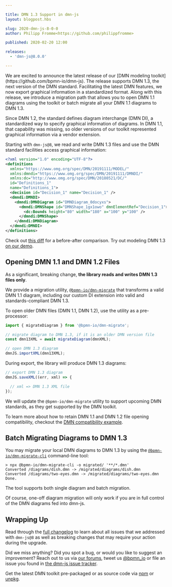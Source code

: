 ```yaml
---

title: DMN 1.3 Support in dmn-js
layout: blogpost.hbs

slug: 2020-dmn-js-8-0-0
author: Philipp Fromme<https://github.com/philippfromme>

published: 2020-02-20 12:00

releases:
  - 'dmn-js@8.0.0'

---
```



<p class="introduction">
  We are excited to announce the latest release of our [DMN modeling toolkit](https://github.com/bpmn-io/dmn-js). The release supports DMN 1.3, the next version of the DMN standard. Facilitating the latest DMN features, we now export graphical information in a standardized format. Along with this release, we introduce a migration path that allows you to open DMN 1.1 diagrams using the toolkit or batch migrate all your DMN 1.1 diagrams to DMN 1.3.
</p>

<!-- continue -->

Since DMN 1.2, the standard defines diagram interchange (DMN DI), a standardized way to specify graphical information of diagrams. In DMN 1.1, that capability was missing, so older versions of our toolkit represented graphical information via a vendor extension.

Starting with `dmn-js@8`, we read and write DMN 1.3 files and use the DMN standard facilities access graphical information:

```xml
<?xml version="1.0" encoding="UTF-8"?>
<definitions
  xmlns="https://www.omg.org/spec/DMN/20191111/MODEL/"
  xmlns:dmndi="https://www.omg.org/spec/DMN/20191111/DMNDI/"
  xmlns:dc="http://www.omg.org/spec/DMN/20180521/DC/"
  id="Definitions_1"
  name="Definitions_1">
  <decision id="Decision_1" name="Decision_1" />
  <dmndi:DMNDI>
    <dmndi:DMNDiagram id="DMNDiagram_0docyxs">
      <dmndi:DMNShape id="DMNShape_1gx1owo" dmnElementRef="Decision_1">
        <dc:Bounds height="80" width="180" x="100" y="100" />
      </dmndi:DMNShape>
    </dmndi:DMNDiagram>
  </dmndi:DMNDI>
</definitions>
```

Check out [this diff](https://gist.github.com/nikku/1b5bbb3ea929d2f64e5338fe6fe8b57b/revisions
) for a before-after comparison. Try out modeling DMN 1.3 [on our demo](https://demo.bpmn.io/dmn/s/check-order).


## Opening DMN 1.1 and DMN 1.2 Files

As a significant, breaking change, __the library reads and writes DMN 1.3 files only__.

We provide a migration utility, [`@bpmn-io/dmn-migrate`](https://github.com/bpmn-io/dmn-migrate) that transforms a valid DMN 1.1 diagram, including our custom DI extension into valid and standards-compliant DMN 1.3.

To open older DMN files (DMN 1.1, DMN 1.2), use the utility as a pre-processor:

```javascript
import { migrateDiagram } from '@bpmn-io/dmn-migrate';

// migrate diagram to DMN 1.3, if it is an older DMN version file
const dmn13XML = await migrateDiagram(dmnXML);

// open DMN 1.3 diagram
dmnJS.importXML(dmn13XML);
```

During export, the library will produce DMN 1.3 diagrams:

```javascript
// export DMN 1.3 diagram
dmnJS.saveXML((err, xml) => {

  // xml => DMN 1.3 XML file
});
```

We will update the `@bpmn-io/dmn-migrate` utility to support upcoming DMN standards, as they get supported by the DMN toolkit.

To learn more about how to retain DMN 1.1 and DMN 1.2 file opening compatibility, checkout the [DMN compatibility example](https://github.com/bpmn-io/dmn-js-examples/tree/master/dmn-compatibility).


## Batch Migrating Diagrams to DMN 1.3

You may migrate your local DMN diagrams to DMN 1.3 by using the [`@bpmn-io/dmn-migrate-cli`](https://github.com/bpmn-io/dmn-migrate-cli) command-line tool:

```shell
> npx @bpmn-io/dmn-migrate-cli -o migrated/ '**/*.dmn'
Converted /diagrams/dish.dmn -> /migrated/diagrams/dish.dmn
Converted /diagrams/two-eyes.dmn -> /migrated/diagrams/two-eyes.dmn
Done.
```

The tool supports both single diagram and batch migration.

Of course, one-off diagram migration will only work if you are in full control of the DMN diagrams fed into dmn-js.


## Wrapping Up

Read through the [full changelog](https://github.com/bpmn-io/dmn-js/blob/develop/packages/dmn-js/CHANGELOG.md) to learn about all issues that we addressed with `dmn-js@8` as well as breaking changes that may require your action during the upgrade.

Did we miss anything? Did you spot a bug, or would you like to suggest an improvement? Reach out to us via [our forums](https://forum.bpmn.io), tweet us [@bpmn_io](https://twitter.com/bpmn_io) or file an issue you found in [the dmn-js issue tracker](https://github.com/bpmn-io/dmn-js/issues).

Get the latest DMN toolkit pre-packaged or as source code via [npm](https://www.npmjs.com/package/dmn-js) or [unpkg](https://unpkg.com/dmn-js/).
